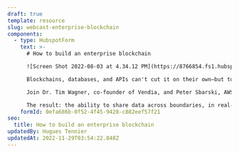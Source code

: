 ```yaml
---
draft: true
template: resource
slug: webcast-enterprise-blockchain
components:
  - type: HubspotForm
    text: >-
      # How to build an enterprise blockchain

      ![Screen Shot 2022-08-03 at 4.34.12 PM](https://8766854.fs1.hubspotusercontent-na1.net/hubfs/8766854/Screen%20Shot%202022-08-03%20at%204.34.12%20PM.png)Blockchains weren't built to scale too well. But when Dr. Tim Wagner, inventor of AWS Lambda, built one in the cloud with the latest serverless technologies he created the first enterprise-ready blockchain.

      Blockchains, databases, and APIs can't cut it on their own—but together they will modernize data sharing.

      Join Dr. Tim Wagner, co-founder of Vendia, and Peter Sbarski, AWS Serverless Hero, as they talk about bringing blockchains, cloud databases, serverless, and APIs together in one solution.

      The result: the ability to share data across boundaries, in real-time.
    formId: 0efa686b-0f52-4f45-9428-c882eef57f21
seo:
  title: How to build an enterprise blockchain
updatedBy: Hugues Tennier
updatedAt: 2022-11-29T03:54:22.848Z
---
```

